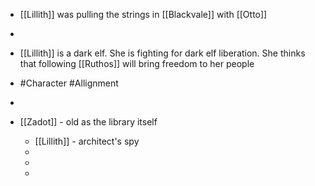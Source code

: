 
 - [[Lillith]]  was pulling the strings in [[Blackvale]]  with [[Otto]]  
 - 
 - [[Lillith]]  is a dark elf. She is fighting for dark elf liberation. She thinks that following [[Ruthos]] will bring freedom to her people
 - #Character #Allignment

 - 
 - [[Zadot]] - old as the library itself
	 - [[Lillith]] - architect's spy
	 - 
	 - 
	 - 